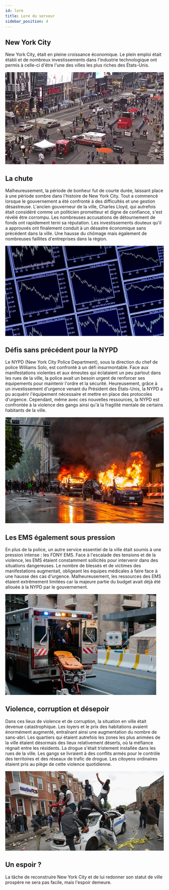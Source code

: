 ```yaml
---
id: lore
title: Lore du serveur
sidebar_position: 4
---
```

## New York City
New York City, était en pleine croissance économique. Le plein emploi était établi et de nombreux investissements dans l'industrie technologique ont permis à celle-ci d'être l'une des villes les plus riches des États-Unis.

![New York](/img/lore_img1.png)

## La chute
Malheureusement, la période de bonheur fut de courte durée, laissant place à une période sombre dans l'histoire de New York City. Tout a commencé lorsque le gouvernement a été confronté à des difficultés et une gestion désastreuse. L'ancien gouverneur de la ville, Charles Lloyd, qui autrefois était considéré comme un politicien prometteur et digne de confiance, s'est révélé être corrompu. Les nombreuses accusations de détournement de fonds ont rapidement terni sa réputation. Les investissements douteux qu'il a approuvés ont finalement conduit à un désastre économique sans précédent dans la ville. Une hausse du chômage mais également de nombreuses faillites d'entreprises dans la région.

![Baisse taux](/img/lore_img2.png)

## Défis sans précédent pour la NYPD
Le NYPD (New York City Police Department), sous la direction du chef de police Williams Solo, est confronté à un défi insurmontable. Face aux manifestations violentes et aux émeutes qui éclataient un peu partout dans les rues de la ville, la police avait un besoin urgent de renforcer ses équipements pour maintenir l'ordre et la sécurité. Heureusement, grâce à un investissement d'urgence venant du Président des États-Unis, la NYPD a pu acquérir l'équipement nécessaire et  mettre en place des protocoles d'urgence. Cependant, même avec ces nouvelles ressources, la NYPD est confrontée à la violence des gangs ainsi qu'à la fragilité mentale de certains habitants de la ville.

![Voitures qui brulent](/img/lore_img3.png)

## Les EMS également sous pression
En plus de la police, un autre service essentiel de la ville était soumis à une pression intense : les FDNY EMS. Face à l'escalade des tensions et de la violence, les EMS étaient constamment sollicités pour intervenir dans des situations dangereuses. Le nombre de blessés et de victimes des manifestations augmentait, obligeant les équipes médicales à faire face à une hausse des cas d'urgence. Malheureusement, les ressources des EMS étaient extrêmement limitées car la majeure partie du budget avait déjà été allouée à la NYPD par le gouvernement.

![EMS](/img/lore_img4.jpeg)

## Violence, corruption et désepoir
Dans ces lieux de violence et de corruption, la situation en ville était devenue catastrophique. Les loyers et le prix des habitations avaient énormément augmenté, entraînant ainsi une augmentation du nombre de sans-abri. Les quartiers qui étaient autrefois les zones les plus animées de la ville étaient désormais des lieux relativement déserts, où la méfiance régnait entre les résidents. La drogue s'était tristement installée dans les rues de la ville. Les gangs se livraient à des conflits armés pour le contrôle des territoires et des réseaux de trafic de drogue. Les citoyens ordinaires étaient pris au piège de cette violence quotidienne.

![Voiture de police](/img/lore_img5.png)

## Un espoir ?
La tâche de reconstruire New York City et de lui redonner son statut de ville prospère ne sera pas facile, mais l'espoir demeure.